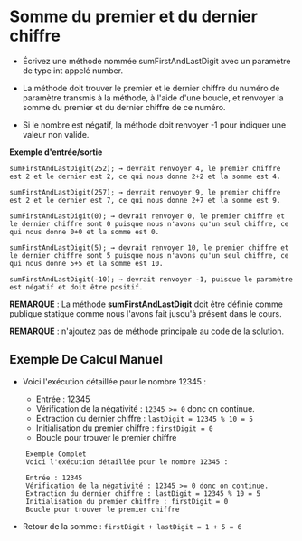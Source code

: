 # Somme du premier et du dernier chiffre

+ Écrivez une méthode nommée sumFirstAndLastDigit avec un paramètre de type int appelé number.

+ La méthode doit trouver le premier et le dernier chiffre du numéro de paramètre transmis à la méthode, à l'aide d'une boucle, et renvoyer la somme du premier et du dernier chiffre de ce numéro.

+ Si le nombre est négatif, la méthode doit renvoyer -1 pour indiquer une valeur non valide.

**Exemple d'entrée/sortie**

```
sumFirstAndLastDigit(252); → devrait renvoyer 4, le premier chiffre est 2 et le dernier est 2, ce qui nous donne 2+2 et la somme est 4.

sumFirstAndLastDigit(257); → devrait renvoyer 9, le premier chiffre est 2 et le dernier est 7, ce qui nous donne 2+7 et la somme est 9.

sumFirstAndLastDigit(0); → devrait renvoyer 0, le premier chiffre et le dernier chiffre sont 0 puisque nous n'avons qu'un seul chiffre, ce qui nous donne 0+0 et la somme est 0.

sumFirstAndLastDigit(5); → devrait renvoyer 10, le premier chiffre et le dernier chiffre sont 5 puisque nous n'avons qu'un seul chiffre, ce qui nous donne 5+5 et la somme est 10.

sumFirstAndLastDigit(-10); → devrait renvoyer -1, puisque le paramètre est négatif et doit être positif.
```


**REMARQUE** : La méthode **sumFirstAndLastDigit** doit être définie comme publique statique comme nous l'avons fait jusqu'à présent dans le cours.

**REMARQUE** : n'ajoutez pas de méthode principale au code de la solution.


## Exemple De Calcul Manuel 


+ Voici l'exécution détaillée pour le nombre 12345 :

    + Entrée : 12345
    + Vérification de la négativité : `12345 >= 0` donc on continue.
    + Extraction du dernier chiffre : `lastDigit = 12345 % 10 = 5`
    + Initialisation du premier chiffre : `firstDigit = 0`
    + Boucle pour trouver le premier chiffre

```
    Exemple Complet
    Voici l'exécution détaillée pour le nombre 12345 :
    
    Entrée : 12345
    Vérification de la négativité : 12345 >= 0 donc on continue.
    Extraction du dernier chiffre : lastDigit = 12345 % 10 = 5
    Initialisation du premier chiffre : firstDigit = 0
    Boucle pour trouver le premier chiffre
```

+ Retour de la somme : `firstDigit + lastDigit = 1 + 5 = 6`